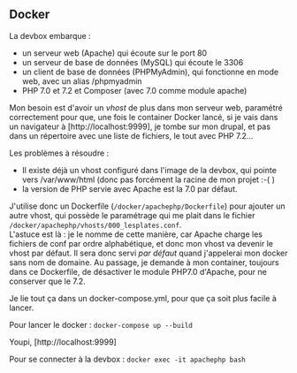 Docker
------

La devbox embarque :
* un serveur web (Apache) qui écoute sur le port 80
* un serveur de base de données (MySQL) qui écoute le 3306
* un client de base de données (PHPMyAdmin), qui fonctionne en mode web, avec un alias /phpmyadmin
* PHP 7.0 et 7.2 et Composer (avec 7.0 comme module apache)

Mon besoin est d'avoir un *vhost* de plus dans mon serveur web, paramétré correctement pour que, une fois le container Docker lancé, si je vais dans un navigateur à [http://localhost:9999], je tombe sur mon drupal, et pas dans un répertoire avec une liste de fichiers, le tout avec PHP 7.2...

Les problèmes à résoudre :
* Il existe déjà un vhost configuré dans l'image de la devbox, qui pointe vers /var/www/html (donc pas forcément la racine de mon projet :-( )  
* la version de PHP servie avec Apache est la 7.0 par défaut.

J'utilise donc un Dockerfile (`/docker/apachephp/Dockerfile`) pour ajouter un autre vhost, qui possède le paramétrage qui me plait dans le fichier `/docker/apachephp/vhosts/000_lesplates.conf`.  
L'astuce est là : je le nomme de cette manière, car Apache charge les fichiers de conf par ordre alphabétique, et donc mon vhost va devenir le vhost par défaut. Il sera donc servi *par défaut* quand j'appelerai mon docker sans nom de domaine.
Au passage, je demande à mon container, toujours dans ce Dockerfile, de désactiver le module PHP7.0 d'Apache, pour ne conserver que le 7.2.

Je lie tout ça dans un docker-compose.yml, pour que ça soit plus facile à lancer.

Pour lancer le docker : 
`docker-compose up --build`

Youpi, [http://localhost:9999]

Pour se connecter à la devbox :
`docker exec -it apachephp bash`

